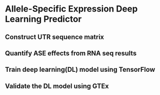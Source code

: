# Allele-Specific Expression Deep Learning Predictor

## Construct UTR sequence matrix

## Quantify ASE effects from RNA seq results

## Train deep learning(DL) model using TensorFlow

## Validate the DL model using GTEx

